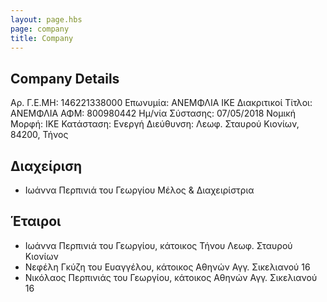 ```yaml
---
layout: page.hbs
page: company
title: Company
---
```


## Company Details

Αρ. Γ.Ε.ΜΗ: 146221338000
Επωνυμία: ΑΝΕΜΦΛΙΑ ΙΚΕ
Διακριτικοί Τίτλοι: ΑΝΕΜΦΛΙΑ
ΑΦΜ: 800980442
Ημ/νία Σύστασης: 07/05/2018
Νομική Μορφή: ΙΚΕ
Κατάσταση: Ενεργή
Διεύθυνση: Λεωφ. Σταυρού Κιονίων, 84200, Τήνος

## Διαχείριση

- Ιωάννα Περπινιά του Γεωργίου Μέλος & Διαχειρίστρια

## Έταιροι

- Ιωάννα Περπινιά του Γεωργίου, κάτοικος Τήνου Λεωφ. Σταυρού Κιονίων
- Νεφέλη Γκύζη του Ευαγγέλου, κάτοικος Αθηνών Αγγ. Σικελιανού 16
- Νικόλαος Περπινιάς του Γεωργίου, κάτοικος Αθηνών Αγγ. Σικελιανού 16
